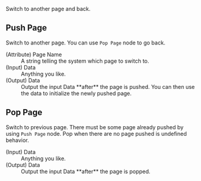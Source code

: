 Switch to another page and back.

## Push Page
Switch to another page. You can use `Pop Page` node to go back.

<dl>
  <dt>(Attribute) Page Name</dt>
  <dd>A string telling the system which page to switch to.</dd>

  <dt>(Input) Data</dt>
  <dd>Anything you like.</dd>

  <dt>(Output) Data</dt>
  <dd>Output the input Data **after** the page is pushed. You can then use the data
  to initialize the newly pushed page.</dd>
</dl>

## Pop Page
Switch to previous page. There must be some page already pushed by using
`Push Page` node. Pop when there are no page pushed is undefined behavior.

<dl>
  <dt>(Input) Data</dt>
  <dd>Anything you like.</dd>

  <dt>(Output) Data</dt>
  <dd>Output the input Data **after** the page is popped.</dd>
</dl>

